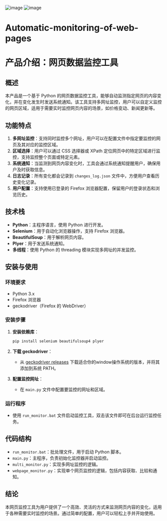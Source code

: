 ![image](https://github.com/user-attachments/assets/cd1942fc-aaa7-4354-9df9-dd9c6979aa16)
![image](https://github.com/user-attachments/assets/6d7d8552-73f6-4b84-abc0-3af61096a00e)

# Automatic-monitoring-of-web-pages
# 产品介绍：网页数据监控工具

## 概述
本产品是一个基于 Python 的网页数据监控工具，能够自动监测指定网页的内容变化，并在变化发生时发送系统通知。该工具支持多网址监控，用户可以自定义监控的网页区域，适用于需要实时监控网页内容的场景，如价格变动、新闻更新等。

## 功能特点
1. **多网址监控**：支持同时监控多个网址，用户可以在配置文件中指定要监控的网页及其对应的监控区域。
2. **区域选择**：用户可以通过 CSS 选择器或 XPath 定位网页中的特定区域进行监控，支持监控整个页面或特定元素。
3. **系统通知**：当监测到网页内容变化时，工具会通过系统通知提醒用户，确保用户及时获取信息。
4. **日志记录**：所有变化都会记录到 `changes_log.json` 文件中，方便用户查看历史变化记录。
5. **用户配置**：支持使用已登录的 Firefox 浏览器配置，保留用户的登录状态和浏览历史。

## 技术栈
- **Python**：主程序语言，使用 Python 进行开发。
- **Selenium**：用于自动化浏览器操作，支持 Firefox 浏览器。
- **BeautifulSoup**：用于解析网页内容。
- **Plyer**：用于发送系统通知。
- **多线程**：使用 Python 的 threading 模块实现多网址的并发监控。

## 安装与使用
### 环境要求
- Python 3.x
- Firefox 浏览器
- geckodriver（Firefox 的 WebDriver）

### 安装步骤
1. **安装依赖库**：
   ```bash
   pip install selenium beautifulsoup4 plyer
   ```

2. **下载 geckodriver**：
   - 从 [geckodriver releases](https://github.com/mozilla/geckodriver/releases) 下载适合你的window操作系统的版本，并将其添加到系统 PATH。

3. **配置监控网址**：
   - 在 `main.py` 文件中配置要监控的网址和区域。

### 运行程序
- 使用 `run_monitor.bat` 文件启动监控工具，双击该文件即可在后台运行监控任务。

## 代码结构
- `run_monitor.bat`：批处理文件，用于启动 Python 脚本。
- `main.py`：主程序，负责初始化监控器并启动监控。
- `multi_monitor.py`：实现多网址监控的逻辑。
- `webpage_monitor.py`：实现单个网页监控的逻辑，包括内容获取、比较和通知。

## 结论
本网页监控工具为用户提供了一个高效、灵活的方式来监测网页内容的变化，适用于各种需要实时监控的场景。通过简单的配置，用户可以轻松上手并开始使用。
